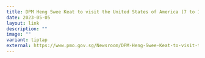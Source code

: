 ```yaml
---
title: DPM Heng Swee Keat to visit the United States of America (7 to 13 May 2023)
date: 2023-05-05
layout: link
description: ""
image: ""
variant: tiptap
external: https://www.pmo.gov.sg/Newsroom/DPM-Heng-Swee-Keat-to-visit-the-United-States-of-America
---
```

